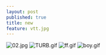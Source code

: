 ```yaml
---
layout: post
published: true
title: new
feature: vtt.jpg
---
```

![02.jpg]({{site.baseurl}}/assets/images/posts/02.jpg)
![TURB.gif]({{site.baseurl}}/assets/images/posts/TURB.gif)
![ff.gif]({{site.baseurl}}/assets/images/posts/ff.gif)
![boy.gif]({{site.baseurl}}/assets/images/posts/boy.gif)
